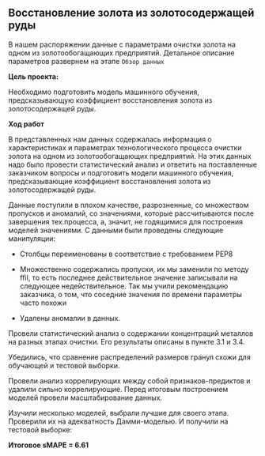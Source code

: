 ## Восстановление золота из золотосодержащей руды

В нашем распоряжении данные с параметрами очистки золота на одном из золотообогащающих предприятий. Детальное описание параметров развернем на этапе `Обзор данных`

**Цель проекта:**

Необходимо подготовить модель машинного обучения, предсказывающую коэффициент восстановления золота из золотосодержащей руды.

**Ход работ**


  В представленных нам данных содержалась информация о характеристиках и параметрах технологического процесса очистки золота на одном из золотообогащающих предприятий. На этих данных надо было провести статистический анализ и ответить на поставленные заказчиком вопросы и подготовить модели машинного обучения, предсказывающие коэффициент восстановления золота из золотосодержащей руды.

  Данные поступили в плохом качестве, разрозненные, со множеством пропусков и аномалий, со значениями, которые рассчитываются после завершения тех.процесса, а, значит, не годящимися для построения моделей значениями. С данными были проведены следующие манипуляции:

   - Столбцы переименованы в соответствие с требованием PEP8

   - Множественно содержались пропуски, их мы заменили по методу ffil, то есть последнее действительное значение записывали на следующее недействительное. Так мы учили рекомендацию заказчика, о том, что соседние значения по времени параметры часто похожи

   -  Удалены аномалии в данных.

   Провели статистический анализ о содержании концентраций металлов на разных этапах очистки. Его результаты описаны в пункте 3.1 и 3.4.

  Убедились, что сравнение распределений размеров гранул схожи для обучающей и тестовой выборки.

  Провели анализ коррелирующих между собой признаков-предиктов и удалили сильно коррелирующие. Перед итоговым построением моделей провели масштабирование данных.

  Изучили несколько моделей, выбрали лучшие для своего этапа. Проверили их на адекватность Дамми-моделью. И получили на тестовой выборке:

  **Итоговое sMAPE = 6.61**
